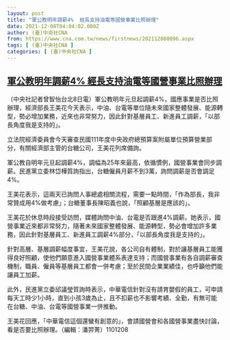 ```yaml
---
layout: post
title: "軍公教明年調薪4%  經長支持油電等國營事業比照辦理"
date: 2021-12-08T04:04:02.000Z
author: (臺)中央社CNA
from: https://www.cna.com.tw/news/firstnews/202112080096.aspx
tags: [ (臺)中央社CNA ]
categories: [ (臺)中央社CNA ]
---
```

<!--1638936242000-->
[軍公教明年調薪4%  經長支持油電等國營事業比照辦理](https://www.cna.com.tw/news/firstnews/202112080096.aspx)
------

<div>
<div></div><div><p>（中央社記者曾智怡台北8日電）軍公教明年元旦起調薪4%，國應事業是否比照辦理，經濟部長王美花今天表示，中油、台電等單位隨未來國家整體發展、能源轉型，勢必增加業務，近來也非常努力，因此針對基層員工、新進員工調薪，「以部長角度我是支持的」。</p><p>立法院經濟委員會今天審查民國111年度中央政府總預算案附屬單位預算營業部分，有關經濟部主管的台糖公司，王美花列席備詢。</p><p>軍公教自明年元旦起調薪4%，調幅為25年來最高，依循慣例，國營事業會同步調薪。民進黨立委林岱樺質詢指出，台糖僱員月薪不到3萬，詢問調薪是否會調足4%。</p><p>王美花表示，這兩天已詢問人事總處相關流程，需要一點時間，「作為部長，我非常贊成用4%做考慮」；台糖董事長陳昭義也說，「照顧基層是應該的」。</p><p>王美花於休息時段接受訪問，媒體詢問中油、台電是否跟進4%調薪。她表示，國營事業近來都非常努力，隨著未來國家整體發展、能源轉型，勢必會增加許多業務，因此針對基層員工、新進員工調薪4%部分，「以部長角度我是支持的」。</p><p>針對高層、基層調薪幅度事宜，王美花說，各公司自有體制，對於讓基層員工能獲得良好照顧，使他們願意進入國營事業體系表達支持；而國營事業有各自調薪審查機制，職員、僱員等基層員工都會一併考慮；至於民間企業業績佳，也呼籲他們能讓員工加薪。</p><p>此外，民進黨立委邱議瑩質詢時表示，中華電信針對沒有請育嬰假的員工，可申請每天工時少1小時，直到小孩3歲為止，且不扣薪也不影響考績、全勤，有無可能在台糖、中油、台電等國營事業一併推動。</p><p>王美花回應，「中華電信這個還蠻有創意的」，會請國營會和各國營事業盡快討論，看是否要比照辦理。（編輯：潘羿菁）1101208</p></div>
</div>
